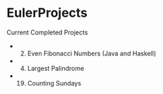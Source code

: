 # EulerProjects

Current Completed Projects

* 2.  Even Fibonacci Numbers (Java and Haskell)
* 4.  Largest Palindrome
* 19. Counting Sundays